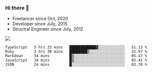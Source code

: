 ### Hi there 👋

- Freelancer since Oct, 2020
- Developer since July, 2015
- Structral Engineer since July, 2012

<img src="https://github-readme-stats.vercel.app/api?username=an-lee&show_icons=true&icon_color=0366d6&text_color=24292e&bg_color=ffffff&hide_title=true" />

<!--START_SECTION:waka-->
```text
TypeScript   5 hrs 25 mins   ████████████▓░░░░░░░░░░░░   51.13 % 
Ruby         3 hrs 30 mins   ████████▒░░░░░░░░░░░░░░░░   32.97 % 
Markdown     34 mins         █▒░░░░░░░░░░░░░░░░░░░░░░░   05.47 % 
JavaScript   34 mins         █▒░░░░░░░░░░░░░░░░░░░░░░░   05.41 % 
JSON         24 mins         █░░░░░░░░░░░░░░░░░░░░░░░░   03.78 % 
```
<!--END_SECTION:waka-->
